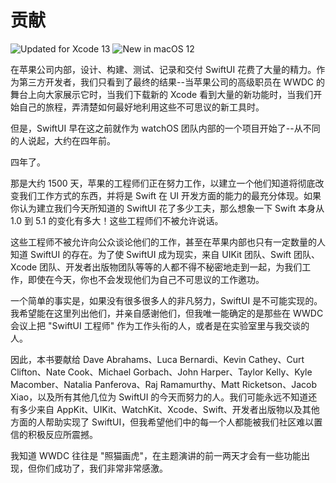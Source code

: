 贡献
===

![Updated for Xcode 13](https://img.shields.io/static/v1?label=&message=Updated%20for%20Xcode%2013.1&color=blue&logo=Xcode&logoColor=white)
![New in macOS 12](https://img.shields.io/static/v1?label=&message=New%20in%20macOS%2012&color=lightgrey&logo=apple)

在苹果公司内部，设计、构建、测试、记录和交付 SwiftUI 花费了大量的精力。作为第三方开发者，我们只看到了最终的结果--当苹果公司的高级职员在 WWDC 的舞台上向大家展示它时，当我们下载新的 Xcode 看到大量的新功能时，当我们开始自己的旅程，弄清楚如何最好地利用这些不可思议的新工具时。

但是，SwiftUI 早在这之前就作为 watchOS 团队内部的一个项目开始了--从不同的人说起，大约在四年前。

四年了。

那是大约 1500 天，苹果的工程师们正在努力工作，以建立一个他们知道将彻底改变我们工作方式的东西，并将是 Swift 在 UI 开发方面的能力的最充分体现。如果你认为建立我们今天所知道的 SwiftUI 花了多少工夫，那么想象一下 Swift 本身从 1.0 到 5.1 的变化有多大！这些工程师们不被允许说话。

这些工程师不被允许向公众谈论他们的工作，甚至在苹果内部也只有一定数量的人知道 SwiftUI 的存在。为了使 SwiftUI 成为现实，来自 UIKit 团队、Swift 团队、Xcode 团队、开发者出版物团队等等的人都不得不秘密地走到一起，为我们工作，即使在今天，你也不会发现他们为自己不可思议的工作邀功。

一个简单的事实是，如果没有很多很多人的非凡努力，SwiftUI 是不可能实现的。我希望能在这里列出他们，并亲自感谢他们，但我唯一能确定的是那些在 WWDC 会议上把 "SwiftUI 工程师" 作为工作头衔的人，或者是在实验室里与我交谈的人。

因此，本书要献给 Dave Abrahams、Luca Bernardi、Kevin Cathey、Curt Clifton、Nate Cook、Michael Gorbach、John Harper、Taylor Kelly、Kyle Macomber、Natalia Panferova、Raj Ramamurthy、Matt Ricketson、Jacob Xiao，以及所有其他几位为 SwiftUI 的今天而努力的人。我们可能永远不知道还有多少来自 AppKit、UIKit、WatchKit、Xcode、Swift、开发者出版物以及其他方面的人帮助实现了 SwiftUI，但我希望他们中的每一个人都能被我们社区难以置信的积极反应所震撼。

我知道 WWDC 往往是 "照猫画虎"，在主题演讲的前一两天才会有一些功能出现，但你们成功了，我们非常非常感激。

